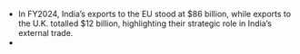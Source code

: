 - In FY2024, India’s exports to the EU stood at $86 billion, while exports to the U.K. totalled $12 billion, highlighting their strategic role in India’s external trade.
- 